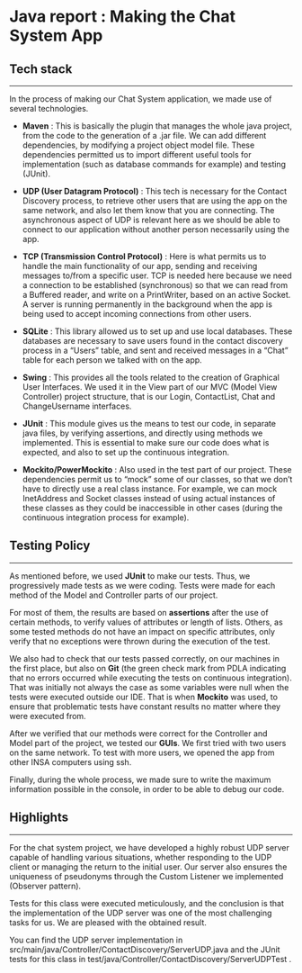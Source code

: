 # Java report : Making the Chat System App

## Tech stack

--------------------------------------------------------------------------------------------------------------------------------------------

In the process of making our Chat System application, we made use of several technologies.

- **Maven** : This is basically the plugin that manages the whole java project, from the code to the generation of a .jar file. We can add different dependencies, by modifying a project object model file. These dependencies permitted us to import different useful tools for implementation (such as database commands for example) and testing (JUnit).


- **UDP (User Datagram Protocol)** : This tech is necessary for the Contact Discovery process, to retrieve other users that are using the app on the same network, and also let them know that you are connecting. The asynchronous aspect of UDP is relevant here as we should be able to connect to our application without another person necessarily using the app.


- **TCP (Transmission Control Protocol)** : Here is what permits us to handle the main functionality of our app, sending and receiving messages to/from a specific user. TCP is needed here because we need a connection to be established (synchronous) so that we can read from a Buffered reader, and write on a PrintWriter, based on an active Socket. A server is running permanently in the background when the app is being used to accept incoming connections from other users.


- **SQLite** : This library allowed us to set up and use local databases. These databases are necessary to save users found in the contact discovery process in a “Users” table, and sent and received messages in a “Chat” table for each person we talked with on the app.


- **Swing** : This provides all the tools related to the creation of Graphical User Interfaces. We used it in the View part of our MVC (Model View Controller) project structure, that is our Login, ContactList, Chat and ChangeUsername interfaces.


- **JUnit** : This module gives us the means to test our code, in separate java files, by verifying assertions, and directly using methods we implemented. This is essential to make sure our code does what is expected, and also to set up the continuous integration.


- **Mockito/PowerMockito** : Also used in the test part of our project. These dependencies permit us to “mock” some of our classes, so that we don’t have to directly use a real class instance. For example, we can mock InetAddress and Socket classes instead of using actual instances of these classes as they could be inaccessible in other cases (during the continuous integration process for example).

## Testing Policy

--------------------------------------------------------------------------------------------------------------------------------------------

As mentioned before, we used **JUnit** to make our tests. Thus, we progressively made tests as we were coding. Tests were made for each method of the Model and Controller parts of our project.

For most of them, the results are based on **assertions** after the use of certain methods, to verify values of attributes or length of lists. Others, as some tested methods do not have an impact on specific attributes, only verify that no exceptions were thrown during the execution of the test.

We also had to check that our tests passed correctly, on our machines in the first place, but also on **Git** (the green check mark from PDLA indicating that no errors occurred while executing the tests on continuous integration). That was initially not always the case as some variables were null when the tests were executed outside our IDE. That is when **Mockito** was used, to ensure that problematic tests have constant results no matter where they were executed from.

After we verified that our methods were correct for the Controller and Model part of the project, we tested our **GUIs**. We first tried with two users on the same network. To test with more users, we opened the app from other INSA computers using ssh.

Finally, during the whole process, we made sure to write the maximum information possible in the console, in order to be able to debug our code.

## Highlights

--------------------------------------------------------------------------------------------------------------------------------------------

For the chat system project, we have developed a highly robust UDP server capable of handling various situations, whether responding to the UDP client or managing the return to the initial user. Our server also ensures the uniqueness of pseudonyms through the Custom Listener we implemented (Observer pattern).

Tests for this class were executed meticulously, and the conclusion is that the implementation of the UDP server was one of the most challenging tasks for us. We are pleased with the obtained result.

You can find the UDP server implementation in src/main/java/Controller/ContactDiscovery/ServerUDP.java and the JUnit tests for this class in test/java/Controller/ContactDiscovery/ServerUDPTest .